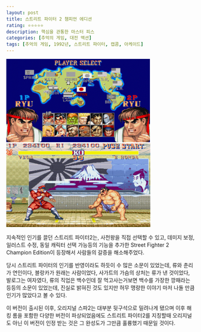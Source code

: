 ```yaml
---
layout: post
title: 스트리트 파이터 2 챔피언 에디션
rating: ⭐️⭐️⭐️⭐️⭐️
description: 핵심을 관통한 마스터 피스
categories: [추억의 게임, 대전 액션]
tags: [추억의 게임, 1992년, 스트리트 파이터, 캡콤, 아케이드]
---
```


![sf2_ce_01](../../images/2002/sf2_ce_01.jpg)
![sf2_ce_02](../../images/2002/sf2_ce_02.jpg)

지속적인 인기를 끌던 스트리트 파이터2는, 사천왕을 직접 선택할 수 있고, 데미지 보정,일러스트 수정, 동일 캐릭터 선택 가능등의 기능을 추가한 Street Fighter 2 Champion Edition이 등장해서 사람들의 갈증을 해소해주었다.

당시 스트리트 파이터의 인기를 반영이라도 하듯이 수 많은 소문이 있었는데, 류와 춘리가 연인이다, 블랑카가 원래는 사람이었다, 사가트의 가슴의 상처는 류가 낸 것이었다, 발로그는 여자였다, 류의 직업은 백수인데 잘 먹고사는거보면 백수를 가장한 깡패라는 등등의 소문이 있었는데, 진실로 밝혀진 것도 있지만 허무 맹랑한 이야기 마저 나돌 만큼 인기가 많았다고 볼 수 있다.

이 버전이 출시된 이후, 오리지널 스파2는 대부분 뒷구석으로 밀려나게 됐으며 이후 해킹 롬을 포함한 다양한 버전이 파상되었음에도 스트리트 파이터2를 지칭할때 오리지널도 아닌 이 버전이 인정 받는 것은 그 완성도가 그만큼 훌륭했기 때문일 것이다.